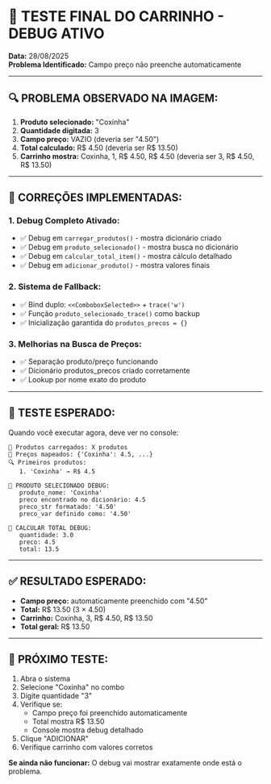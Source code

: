 # 🧪 TESTE FINAL DO CARRINHO - DEBUG ATIVO

**Data:** 28/08/2025  
**Problema Identificado:** Campo preço não preenche automaticamente  

---

## 🔍 **PROBLEMA OBSERVADO NA IMAGEM:**

1. **Produto selecionado:** "Coxinha"
2. **Quantidade digitada:** 3  
3. **Campo preço:** VAZIO (deveria ser "4.50")
4. **Total calculado:** R$ 4.50 (deveria ser R$ 13.50)
5. **Carrinho mostra:** Coxinha, 1, R$ 4.50, R$ 4.50 (deveria ser 3, R$ 4.50, R$ 13.50)

---

## 🔧 **CORREÇÕES IMPLEMENTADAS:**

### **1. Debug Completo Ativado:**
- ✅ Debug em `carregar_produtos()` - mostra dicionário criado
- ✅ Debug em `produto_selecionado()` - mostra busca no dicionário  
- ✅ Debug em `calcular_total_item()` - mostra cálculo detalhado
- ✅ Debug em `adicionar_produto()` - mostra valores finais

### **2. Sistema de Fallback:**
- ✅ Bind duplo: `<<ComboboxSelected>>` + `trace('w')`
- ✅ Função `produto_selecionado_trace()` como backup
- ✅ Inicialização garantida do `produtos_precos = {}`

### **3. Melhorias na Busca de Preços:**
- ✅ Separação produto/preço funcionando
- ✅ Dicionário produtos_precos criado corretamente
- ✅ Lookup por nome exato do produto

---

## 🎯 **TESTE ESPERADO:**

Quando você executar agora, deve ver no console:

```
🔄 Produtos carregados: X produtos
🔄 Preços mapeados: {'Coxinha': 4.5, ...}
🔍 Primeiros produtos:
   1. 'Coxinha' → R$ 4.5

🛒 PRODUTO SELECIONADO DEBUG:
   produto_nome: 'Coxinha'
   preco encontrado no dicionário: 4.5
   preco_str formatado: '4.50'
   preco_var definido como: '4.50'

🧮 CALCULAR TOTAL DEBUG:
   quantidade: 3.0
   preco: 4.5
   total: 13.5
```

---

## ✅ **RESULTADO ESPERADO:**

- **Campo preço:** automaticamente preenchido com "4.50"
- **Total:** R$ 13.50 (3 × 4.50)
- **Carrinho:** Coxinha, 3, R$ 4.50, R$ 13.50
- **Total geral:** R$ 13.50

---

## 🚀 **PRÓXIMO TESTE:**

1. Abra o sistema
2. Selecione "Coxinha" no combo
3. Digite quantidade "3"
4. Verifique se:
   - Campo preço foi preenchido automaticamente
   - Total mostra R$ 13.50
   - Console mostra debug detalhado
5. Clique "ADICIONAR"
6. Verifique carrinho com valores corretos

**Se ainda não funcionar:** O debug vai mostrar exatamente onde está o problema.